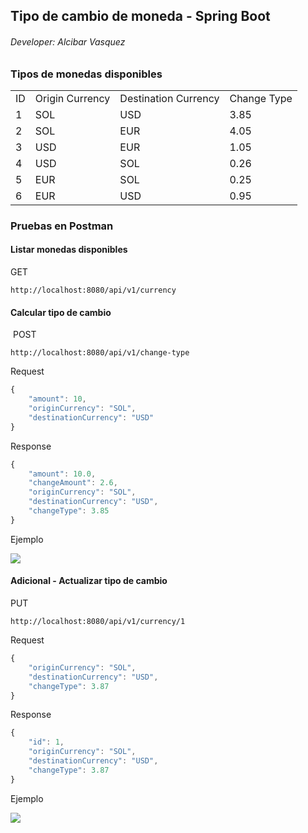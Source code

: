 ## Tipo de cambio de moneda - Spring Boot

###### Developer: Alcibar Vasquez

### Tipos de monedas disponibles

<table><tbody><tr><td>ID</td><td>Origin Currency</td><td>Destination Currency</td><td>Change Type</td></tr><tr><td>1</td><td>SOL</td><td>USD</td><td>3.85</td></tr><tr><td>2</td><td>SOL</td><td>EUR</td><td>4.05</td></tr><tr><td>3</td><td>USD</td><td>EUR</td><td>1.05</td></tr><tr><td>4</td><td>USD</td><td>SOL</td><td>0.26</td></tr><tr><td>5</td><td>EUR</td><td>SOL</td><td>0.25</td></tr><tr><td>6</td><td>EUR</td><td>USD</td><td>0.95</td></tr></tbody></table>

### Pruebas en Postman

#### Listar monedas disponibles

GET

```plaintext
http://localhost:8080/api/v1/currency
```

#### Calcular tipo de cambio

 POST

```plaintext
http://localhost:8080/api/v1/change-type
```

Request

```typescript
{
    "amount": 10,
    "originCurrency": "SOL",
    "destinationCurrency": "USD"
}
```

Response

```typescript
{
    "amount": 10.0,
    "changeAmount": 2.6,
    "originCurrency": "SOL",
    "destinationCurrency": "USD",
    "changeType": 3.85
}
```

Ejemplo

![](https://33333.cdn.cke-cs.com/kSW7V9NHUXugvhoQeFaf/images/59b736092804552692630f42e4fb3d6ee1d25c8982d47865.png)

#### Adicional - Actualizar tipo de cambio

PUT

```plaintext
http://localhost:8080/api/v1/currency/1
```

Request

```typescript
{
    "originCurrency": "SOL",
    "destinationCurrency": "USD",
    "changeType": 3.87
}
```

Response

```typescript
{
    "id": 1,
    "originCurrency": "SOL",
    "destinationCurrency": "USD",
    "changeType": 3.87
}
```

Ejemplo

![](https://33333.cdn.cke-cs.com/kSW7V9NHUXugvhoQeFaf/images/df2ed186928ea01e84aead08843db777493e891d32943da8.png)